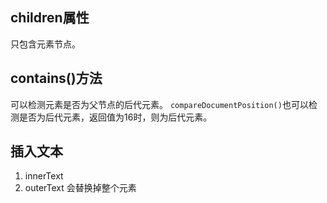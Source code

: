 ## children属性
只包含元素节点。

## contains()方法
可以检测元素是否为父节点的后代元素。
`compareDocumentPosition()`也可以检测是否为后代元素，返回值为16时，则为后代元素。

## 插入文本
1. innerText
2. outerText 会替换掉整个元素